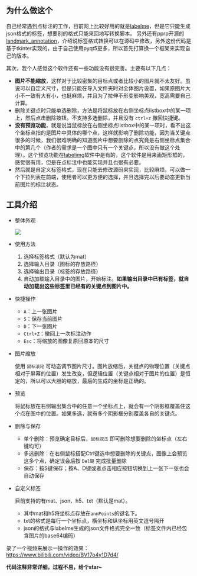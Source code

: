 ## 为什么做这个

自己经常遇到点标注的工作，目前网上比较好用的就是[labelme](https://github.com/wkentaro/labelme)，但是它只能生成json格式的标签，想要别的格式只能来回地写转换脚本。
另外还有pprp开源的[landmark_annotation](https://github.com/pprp/landmark_annotation)，介绍说标签格式转换可以在源码中修改，另外这份代码是基于tkinter实现的，由于自己使用pyqt5更多，所以首先打算换一个框架来实现自己的版本。

其次，我个人感觉这个软件还有一些功能没有很完善。主要有以下几点：

- **图片不能缩放**，这样对于比较密集的目标点或者比较小的图片就不太友好。虽说可以自定义尺寸，但是只能在导入文件夹时对全体图片设置，如果原图片大小不一致有大有小，也挺麻烦，并且为了拉伸不形变影响美观，宽高需要自己计算。
- 删除关键点时只能单选删除，方法是将鼠标放在右侧坐标点listbox中的某一项上，然后点击删除按钮。不支持多选删除，并且没有 `ctrl+z` 撤回快捷键。
- **没有预览功能**，就是说当鼠标放在右侧坐标点listbox中的某一项时，看不出这个坐标点指的是图片中具体的哪个点，这样就影响了删除功能，因为当关键点很多的时候，我们很难明确的知道图片中想要删除的点究竟是右侧坐标点集合中的第几个（作者的需求是一个图中只有一个关键点，所以没有做这个处理）。这个预览功能在[labelimg](https://github.com/tzutalin/labelImg)软件中是有的，这个软件是用来画矩形框的，感觉很有用，但是在点标注中也能实现并且也很有必要。
- 然后就是自定义标签格式，现在只能去修改源码来实现，比较麻烦。可以做一个下拉列表在前端，使用者可以更方便的选择，并且选择完以后要动态更新当前图片的标注状态。









## 工具介绍

- 整体外观

  ![](https://z3.ax1x.com/2021/08/07/fKmq7n.png)




- 使用方法

  1.  选择标签格式（默认为mat）
  2.  选择输入目录（图标的存放路径）
  3.  选择输出目录（标签的存放路径）
  4.  自动加载输入目录中的图片，开始标注。**如果输出目录中已有标签，就自动加载出这些标签里已经有的关键点到图片中。**

  

- 快捷操作

  - `A`：上一张图片
  - `S`：保存当前图片
  - `D`：下一张图片
  - `Ctrl+Z`：撤回上一次标注动作
  - `Esc`：将缩放的图像复原回原本的尺寸

  

  

- 图片缩放

  使用 `鼠标滚轮` 可动态调节图片尺寸。图片放缩后，关键点的物理位置（关键点相对于屏幕的位置）发生改变，但逻辑位置（关键点相对于图片的位置）是恒定的，所以可以大胆的缩放，最后的生成的坐标是正确的。



- 预览

  将鼠标放在右侧输出集合中的任意一个坐标点上，就会有一个阴影框覆盖住这个点在图中的位置。如果多选，就有多个阴影框分别覆盖各自的关键点。



- 删除与保存
  - 单个删除：预览确定目标后，`鼠标双击` 即可删除想要删除的坐标点（左右键均可）
  - 多选删除：在右侧鼠标搭配Ctrl键选中想要删除的关键点，图像上会预览这多个点，确定误会后按 `Del键` 完成批量删除
  - 保存：按S键保存；按A、D键或者点击相应按钮切换到上一张下一张也会自动保存





- 自定义标签

  目前支持的有mat、json、h5、txt（默认是mat）。

  - 其中mat和h5将坐标点存放在`annPoints`的键名下。
  - txt的格式是每行一个坐标点，横坐标和纵坐标用英文逗号隔开
  - json的格式与labelme生成的json文件格式完全一致（标签文件内已经包含图片的base64编码）







录了一个视频来展示一操作的效果：https://www.bilibili.com/video/BV17o4y1D7d4/



**代码注释非常详细，过程不易，给个star~**

